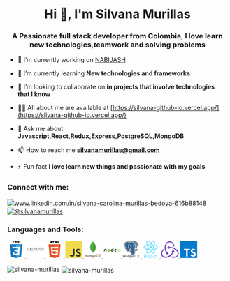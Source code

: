 <h1 align="center">Hi 👋, I'm Silvana Murillas</h1>
<h3 align="center">A Passionate full stack developer from Colombia, I love learn new technologies,teamwork and solving problems</h3>

- 🔭 I’m currently working on [NABIJASH](https://nabijash.vercel.app/)

- 🌱 I’m currently learning **New technologies and frameworks**

- 👯 I’m looking to collaborate on **in projects that involve technologies that I know**

- 👨‍💻 All about me are available at [https://silvana-github-io.vercel.app/](https://silvana-github-io.vercel.app/)

- 💬 Ask me about **Javascript,React,Redux,Express,PostgreSQL,MongoDB**

- 📫 How to reach me **silvanamurillas@gmail.com**

- ⚡ Fun fact **I love learn new things and passionate with my goals**

<h3 align="left">Connect with me:</h3>
<p align="left">
<a href="https://linkedin.com/in/www.linkedin.com/in/silvana-carolina-murillas-bedoya-616b88148" target="blank"><img align="center" src="https://raw.githubusercontent.com/rahuldkjain/github-profile-readme-generator/master/src/images/icons/Social/linked-in-alt.svg" alt="www.linkedin.com/in/silvana-carolina-murillas-bedoya-616b88148" height="30" width="40" /></a>
<a href="https://instagram.com/@silvanamurillas" target="blank"><img align="center" src="https://raw.githubusercontent.com/rahuldkjain/github-profile-readme-generator/master/src/images/icons/Social/instagram.svg" alt="@silvanamurillas" height="30" width="40" /></a>
</p>

<h3 align="left">Languages and Tools:</h3>
<p align="left"> <a href="https://www.w3schools.com/css/" target="_blank" rel="noreferrer"> <img src="https://raw.githubusercontent.com/devicons/devicon/master/icons/css3/css3-original-wordmark.svg" alt="css3" width="40" height="40"/> </a> <a href="https://expressjs.com" target="_blank" rel="noreferrer"> <img src="https://raw.githubusercontent.com/devicons/devicon/master/icons/express/express-original-wordmark.svg" alt="express" width="40" height="40"/> </a> <a href="https://www.w3.org/html/" target="_blank" rel="noreferrer"> <img src="https://raw.githubusercontent.com/devicons/devicon/master/icons/html5/html5-original-wordmark.svg" alt="html5" width="40" height="40"/> </a> <a href="https://developer.mozilla.org/en-US/docs/Web/JavaScript" target="_blank" rel="noreferrer"> <img src="https://raw.githubusercontent.com/devicons/devicon/master/icons/javascript/javascript-original.svg" alt="javascript" width="40" height="40"/> </a> <a href="https://www.mongodb.com/" target="_blank" rel="noreferrer"> <img src="https://raw.githubusercontent.com/devicons/devicon/master/icons/mongodb/mongodb-original-wordmark.svg" alt="mongodb" width="40" height="40"/> </a> <a href="https://nodejs.org" target="_blank" rel="noreferrer"> <img src="https://raw.githubusercontent.com/devicons/devicon/master/icons/nodejs/nodejs-original-wordmark.svg" alt="nodejs" width="40" height="40"/> </a> <a href="https://www.postgresql.org" target="_blank" rel="noreferrer"> <img src="https://raw.githubusercontent.com/devicons/devicon/master/icons/postgresql/postgresql-original-wordmark.svg" alt="postgresql" width="40" height="40"/> </a> <a href="https://reactjs.org/" target="_blank" rel="noreferrer"> <img src="https://raw.githubusercontent.com/devicons/devicon/master/icons/react/react-original-wordmark.svg" alt="react" width="40" height="40"/> </a> <a href="https://redux.js.org" target="_blank" rel="noreferrer"> <img src="https://raw.githubusercontent.com/devicons/devicon/master/icons/redux/redux-original.svg" alt="redux" width="40" height="40"/> </a> <a href="https://www.typescriptlang.org/" target="_blank" rel="noreferrer"> <img src="https://raw.githubusercontent.com/devicons/devicon/master/icons/typescript/typescript-original.svg" alt="typescript" width="40" height="40"/> </a> </p>

<p><img align="left" src="https://github-readme-stats.vercel.app/api/top-langs?username=silvana-murillas&show_icons=true&locale=en&layout=compact" alt="silvana-murillas" /></p>

<p>&nbsp;<img align="center" src="https://github-readme-stats.vercel.app/api?username=silvana-murillas&show_icons=true&locale=en" alt="silvana-murillas" /></p>
